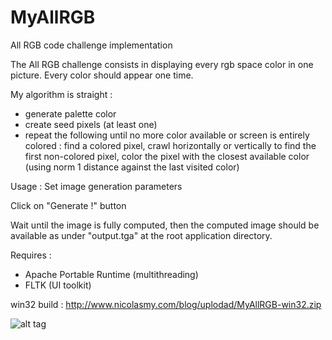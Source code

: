 MyAllRGB
========

All RGB code challenge implementation

The All RGB challenge consists in displaying every rgb space color in one picture. Every color should appear one time.

My algorithm is straight :
* generate palette color
* create seed pixels (at least one)
* repeat the following until no more color available or screen is entirely colored : find a colored pixel, crawl horizontally or vertically to find the first non-colored pixel, color the pixel with the closest available color (using norm 1 distance against the last visited color)

Usage :
Set image generation parameters

Click on "Generate !" button

Wait until the image is fully computed, then the computed image should be available as under "output.tga" at the root application directory. 

Requires : 
* Apache Portable Runtime (multithreading)
* FLTK (UI toolkit)

win32 build : http://www.nicolasmy.com/blog/uplodad/MyAllRGB-win32.zip

![alt tag](http://www.nicolasmy.com/blog/upload/myallrgb3.jpg)
